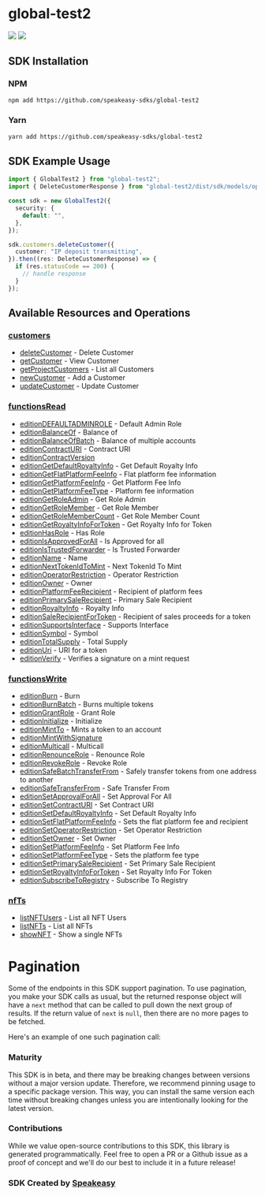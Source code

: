# global-test2

<div align="left">
    <a href="https://speakeasyapi.dev/"><img src="https://custom-icon-badges.demolab.com/badge/-Built%20By%20Speakeasy-212015?style=for-the-badge&logoColor=FBE331&logo=speakeasy&labelColor=545454" /></a>
    <a href="https://github.com/speakeasy-sdks/global-test2.git/actions"><img src="https://img.shields.io/github/actions/workflow/status/speakeasy-sdks/bolt-php/speakeasy_sdk_generation.yml?style=for-the-badge" /></a>
    
</div>

<!-- Start SDK Installation -->
## SDK Installation

### NPM

```bash
npm add https://github.com/speakeasy-sdks/global-test2
```

### Yarn

```bash
yarn add https://github.com/speakeasy-sdks/global-test2
```
<!-- End SDK Installation -->

## SDK Example Usage
<!-- Start SDK Example Usage -->
```typescript
import { GlobalTest2 } from "global-test2";
import { DeleteCustomerResponse } from "global-test2/dist/sdk/models/operations";

const sdk = new GlobalTest2({
  security: {
    default: "",
  },
});

sdk.customers.deleteCustomer({
  customer: "IP deposit transmitting",
}).then((res: DeleteCustomerResponse) => {
  if (res.statusCode == 200) {
    // handle response
  }
});
```
<!-- End SDK Example Usage -->

<!-- Start SDK Available Operations -->
## Available Resources and Operations


### [customers](docs/sdks/customers/README.md)

* [deleteCustomer](docs/sdks/customers/README.md#deletecustomer) - Delete Customer
* [getCustomer](docs/sdks/customers/README.md#getcustomer) - View Customer
* [getProjectCustomers](docs/sdks/customers/README.md#getprojectcustomers) - List all Customers
* [newCustomer](docs/sdks/customers/README.md#newcustomer) - Add a Customer
* [updateCustomer](docs/sdks/customers/README.md#updatecustomer) - Update Customer

### [functionsRead](docs/sdks/functionsread/README.md)

* [editionDEFAULTADMINROLE](docs/sdks/functionsread/README.md#editiondefaultadminrole) - Default Admin Role
* [editionBalanceOf](docs/sdks/functionsread/README.md#editionbalanceof) - Balance of
* [editionBalanceOfBatch](docs/sdks/functionsread/README.md#editionbalanceofbatch) - Balance of multiple accounts
* [editionContractURI](docs/sdks/functionsread/README.md#editioncontracturi) - Contract URI	
* [editionContractVersion](docs/sdks/functionsread/README.md#editioncontractversion)
* [editionGetDefaultRoyaltyInfo](docs/sdks/functionsread/README.md#editiongetdefaultroyaltyinfo) - Get Default Royalty Info	
* [editionGetFlatPlatformFeeInfo](docs/sdks/functionsread/README.md#editiongetflatplatformfeeinfo) - Flat platform fee information	
* [editionGetPlatformFeeInfo](docs/sdks/functionsread/README.md#editiongetplatformfeeinfo) - Get Platform Fee Info	
* [editionGetPlatformFeeType](docs/sdks/functionsread/README.md#editiongetplatformfeetype) - Platform fee information	
* [editionGetRoleAdmin](docs/sdks/functionsread/README.md#editiongetroleadmin) - Get Role Admin	
* [editionGetRoleMember](docs/sdks/functionsread/README.md#editiongetrolemember) - Get Role Member	
* [editionGetRoleMemberCount](docs/sdks/functionsread/README.md#editiongetrolemembercount) - Get Role Member Count	
* [editionGetRoyaltyInfoForToken](docs/sdks/functionsread/README.md#editiongetroyaltyinfofortoken) - Get Royalty Info for Token	
* [editionHasRole](docs/sdks/functionsread/README.md#editionhasrole) - Has Role
* [editionIsApprovedForAll](docs/sdks/functionsread/README.md#editionisapprovedforall) - Is Approved for all
* [editionIsTrustedForwarder](docs/sdks/functionsread/README.md#editionistrustedforwarder) - Is Trusted Forwarder
* [editionName](docs/sdks/functionsread/README.md#editionname) - Name
* [editionNextTokenIdToMint](docs/sdks/functionsread/README.md#editionnexttokenidtomint) - Next TokenId To Mint
* [editionOperatorRestriction](docs/sdks/functionsread/README.md#editionoperatorrestriction) - Operator Restriction
* [editionOwner](docs/sdks/functionsread/README.md#editionowner) - Owner
* [editionPlatformFeeRecipient](docs/sdks/functionsread/README.md#editionplatformfeerecipient) - Recipient of platform fees	
* [editionPrimarySaleRecipient](docs/sdks/functionsread/README.md#editionprimarysalerecipient) - Primary Sale Recipient
* [editionRoyaltyInfo](docs/sdks/functionsread/README.md#editionroyaltyinfo) - Royalty Info
* [editionSaleRecipientForToken](docs/sdks/functionsread/README.md#editionsalerecipientfortoken) - Recipient of sales proceeds for a token	
* [editionSupportsInterface](docs/sdks/functionsread/README.md#editionsupportsinterface) - Supports Interface	
* [editionSymbol](docs/sdks/functionsread/README.md#editionsymbol) - Symbol
* [editionTotalSupply](docs/sdks/functionsread/README.md#editiontotalsupply) - Total Supply	
* [editionUri](docs/sdks/functionsread/README.md#editionuri) - URI for a token	
* [editionVerify](docs/sdks/functionsread/README.md#editionverify) - Verifies a signature on a mint request	

### [functionsWrite](docs/sdks/functionswrite/README.md)

* [editionBurn](docs/sdks/functionswrite/README.md#editionburn) - Burn
* [editionBurnBatch](docs/sdks/functionswrite/README.md#editionburnbatch) - Burns multiple tokens	
* [editionGrantRole](docs/sdks/functionswrite/README.md#editiongrantrole) - Grant Role
* [editionInitialize](docs/sdks/functionswrite/README.md#editioninitialize) - Initialize
* [editionMintTo](docs/sdks/functionswrite/README.md#editionmintto) - Mints a token to an account	
* [editionMintWithSignature](docs/sdks/functionswrite/README.md#editionmintwithsignature)
* [editionMulticall](docs/sdks/functionswrite/README.md#editionmulticall) - Multicall
* [editionRenounceRole](docs/sdks/functionswrite/README.md#editionrenouncerole) - Renounce Role
* [editionRevokeRole](docs/sdks/functionswrite/README.md#editionrevokerole) - Revoke Role
* [editionSafeBatchTransferFrom](docs/sdks/functionswrite/README.md#editionsafebatchtransferfrom) - Safely transfer tokens from one address to another	
* [editionSafeTransferFrom](docs/sdks/functionswrite/README.md#editionsafetransferfrom) - Safe Transfer From
* [editionSetApprovalForAll](docs/sdks/functionswrite/README.md#editionsetapprovalforall) - Set Approval For All
* [editionSetContractURI](docs/sdks/functionswrite/README.md#editionsetcontracturi) - Set Contract URI	
* [editionSetDefaultRoyaltyInfo](docs/sdks/functionswrite/README.md#editionsetdefaultroyaltyinfo) - Set Default Royalty Info	
* [editionSetFlatPlatformFeeInfo](docs/sdks/functionswrite/README.md#editionsetflatplatformfeeinfo) - Sets the flat platform fee and recipient	
* [editionSetOperatorRestriction](docs/sdks/functionswrite/README.md#editionsetoperatorrestriction) - Set Operator Restriction	
* [editionSetOwner](docs/sdks/functionswrite/README.md#editionsetowner) - Set Owner	
* [editionSetPlatformFeeInfo](docs/sdks/functionswrite/README.md#editionsetplatformfeeinfo) - Set Platform Fee Info	
* [editionSetPlatformFeeType](docs/sdks/functionswrite/README.md#editionsetplatformfeetype) - Sets the platform fee type	
* [editionSetPrimarySaleRecipient](docs/sdks/functionswrite/README.md#editionsetprimarysalerecipient) - Set Primary Sale Recipient	
* [editionSetRoyaltyInfoForToken](docs/sdks/functionswrite/README.md#editionsetroyaltyinfofortoken) - Set Royalty Info For Token	
* [editionSubscribeToRegistry](docs/sdks/functionswrite/README.md#editionsubscribetoregistry) - Subscribe To Registry	

### [nfTs](docs/sdks/nfts/README.md)

* [listNFTUsers](docs/sdks/nfts/README.md#listnftusers) - List all NFT Users
* [listNFTs](docs/sdks/nfts/README.md#listnfts) - List all NFTs
* [showNFT](docs/sdks/nfts/README.md#shownft) - Show a single NFTs
<!-- End SDK Available Operations -->



<!-- Start Dev Containers -->

<!-- End Dev Containers -->



<!-- Start Pagination -->
# Pagination

Some of the endpoints in this SDK support pagination. To use pagination, you make your SDK calls as usual, but the
returned response object will have a `next` method that can be called to pull down the next group of results. If the
return value of `next` is `null`, then there are no more pages to be fetched.

Here's an example of one such pagination call:
<!-- End Pagination -->

<!-- Placeholder for Future Speakeasy SDK Sections -->



### Maturity

This SDK is in beta, and there may be breaking changes between versions without a major version update. Therefore, we recommend pinning usage
to a specific package version. This way, you can install the same version each time without breaking changes unless you are intentionally
looking for the latest version.

### Contributions

While we value open-source contributions to this SDK, this library is generated programmatically.
Feel free to open a PR or a Github issue as a proof of concept and we'll do our best to include it in a future release!

### SDK Created by [Speakeasy](https://docs.speakeasyapi.dev/docs/using-speakeasy/client-sdks)
